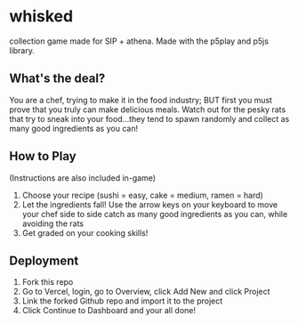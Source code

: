 # whisked
collection game made for SIP + athena. Made with the p5play and p5js library.

## What's the deal?
You are a chef, trying to make it in the food industry; BUT first you must prove that you truly can make delicious meals. Watch out for the pesky rats that try to sneak into your food...they tend to spawn randomly and collect as many good ingredients as you can!

## How to Play
(Instructions are also included in-game)
1. Choose your recipe (sushi = easy, cake = medium, ramen = hard)
2. Let the ingredients fall! Use the arrow keys on your keyboard to move your chef side to side catch as many good ingredients as you can, while avoiding the rats
3. Get graded on your cooking skills!

## Deployment
1. Fork this repo
2. Go to Vercel, login, go to Overview, click Add New and click Project
3. Link the forked Github repo and import it to the project
4. Click Continue to Dashboard and your all done!
